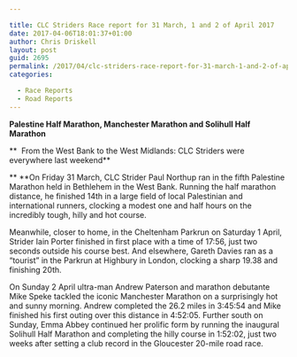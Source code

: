```yaml
---

title: CLC Striders Race report for 31 March, 1 and 2 of April 2017
date: 2017-04-06T18:01:37+01:00
author: Chris Driskell
layout: post
guid: 2695
permalink: /2017/04/clc-striders-race-report-for-31-march-1-and-2-of-april-2017/
categories:

  - Race Reports
  - Road Reports
---
```

**Palestine Half Marathon, Manchester Marathon and Solihull Half Marathon**

**  From the West Bank to the West Midlands: CLC Striders were everywhere last weekend**

** **On Friday 31 March, CLC Strider Paul Northup ran in the fifth Palestine Marathon held in Bethlehem in the West Bank. Running the half marathon distance, he finished 14th in a large field of local Palestinian and international runners, clocking a modest one and half hours on the incredibly tough, hilly and hot course.

Meanwhile, closer to home, in the Cheltenham Parkrun on Saturday 1 April, Strider Iain Porter finished in first place with a time of 17:56, just two seconds outside his course best. And elsewhere, Gareth Davies ran as a “tourist” in the Parkrun at Highbury in London, clocking a sharp 19.38 and finishing 20th.

On Sunday 2 April ultra-man Andrew Paterson and marathon debutante Mike Speke tackled the iconic Manchester Marathon on a surprisingly hot and sunny morning. Andrew completed the 26.2 miles in 3:45:54 and Mike finished his first outing over this distance in 4:52:05. Further south on Sunday, Emma Abbey continued her prolific form by running the inaugural Solihull Half Marathon and completing the hilly course in 1:52:02, just two weeks after setting a club record in the Gloucester 20-mile road race.